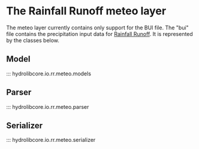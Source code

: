 # The Rainfall Runoff meteo layer
The meteo layer currently contains only support for the BUI file.
The "bui" file contains the precipitation input data for [Rainfall Runoff](../glossary.md#rainfall-runoff).
It is represented by the classes below.

## Model
::: hydrolibcore.io.rr.meteo.models

## Parser
::: hydrolibcore.io.rr.meteo.parser

## Serializer
::: hydrolibcore.io.rr.meteo.serializer